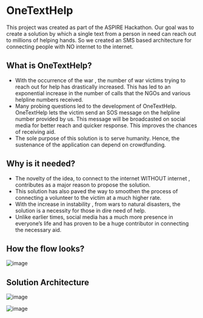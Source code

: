 # OneTextHelp

This project was created as part of the ASPIRE Hackathon. Our goal was to create a solution by which a single text from a person in need can reach out to millions of helping hands. So we created an SMS based architecture for connecting people with NO internet to the internet.

## What is OneTextHelp?

- With the occurrence of the war , the number of war victims trying to reach out for help has drastically increased. This has led to an exponential increase in the number of calls that the NGOs and various helpline numbers received. 
- Many probing questions led to the development of OneTextHelp. OneTextHelp lets the victim send an SOS message on the helpline number provided by us. This message will be broadcasted on social media for better reach and quicker response. This improves the chances of receiving aid.
- The sole purpose of this solution is to serve humanity. Hence, the sustenance of the application can depend on crowdfunding.

## Why is it needed?

- The novelty of the idea, to connect to the internet WITHOUT internet , contributes as a major reason to propose the solution.
- This solution has also paved the way to smoothen the process of connecting a volunteer to the victim at a much higher rate.
- With the increase in instability , from wars to natural disasters, the solution is a necessity for those in dire need of help. 
- Unlike earlier times, social media has a much more presence in everyone’s life and has proven to be a huge contributor in connecting the necessary aid. 

## How the flow looks?

![image](https://github.com/purulokendrasingh/OneTextHelp/assets/29207426/eaa9cd52-65ea-463f-8192-9e6db8baf53c)

## Solution Architecture

![image](https://github.com/purulokendrasingh/OneTextHelp/assets/29207426/bb49bd1b-9e7e-4e64-aab1-65f3f3e199d7)

![image](https://github.com/purulokendrasingh/OneTextHelp/assets/29207426/f808ffe6-1fc4-426a-adc4-977a8a0c5fc1)
